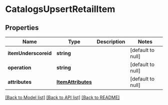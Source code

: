 # CatalogsUpsertRetailItem

## Properties
Name | Type | Description | Notes
------------ | ------------- | ------------- | -------------
**itemUnderscoreid** | **string** |  | [default to null]
**operation** | **string** |  | [default to null]
**attributes** | [**ItemAttributes**](ItemAttributes.md) |  | [default to null]

[[Back to Model list]](../README.md#documentation-for-models) [[Back to API list]](../README.md#documentation-for-api-endpoints) [[Back to README]](../README.md)


